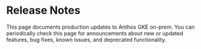 #  Release Notes

This page documents production updates to Anthos GKE on-prem. You can
periodically check this page for announcements about new or updated features,
bug fixes, known issues, and deprecated functionality.

